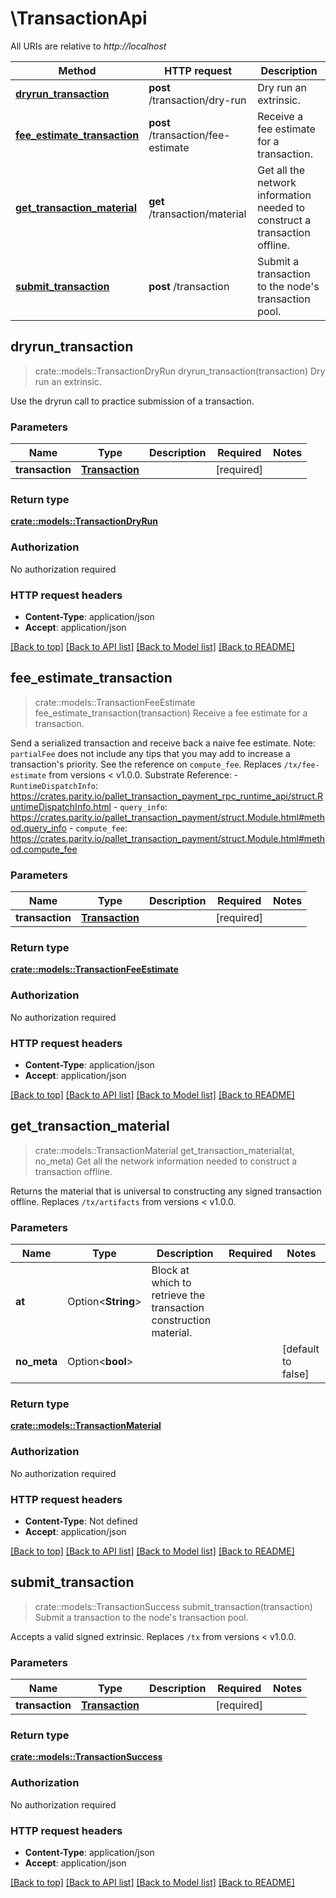 # \TransactionApi

All URIs are relative to *http://localhost*

Method | HTTP request | Description
------------- | ------------- | -------------
[**dryrun_transaction**](TransactionApi.md#dryrun_transaction) | **post** /transaction/dry-run | Dry run an extrinsic.
[**fee_estimate_transaction**](TransactionApi.md#fee_estimate_transaction) | **post** /transaction/fee-estimate | Receive a fee estimate for a transaction.
[**get_transaction_material**](TransactionApi.md#get_transaction_material) | **get** /transaction/material | Get all the network information needed to construct a transaction offline.
[**submit_transaction**](TransactionApi.md#submit_transaction) | **post** /transaction | Submit a transaction to the node's transaction pool.



## dryrun_transaction

> crate::models::TransactionDryRun dryrun_transaction(transaction)
Dry run an extrinsic.

Use the dryrun call to practice submission of a transaction.

### Parameters


Name | Type | Description  | Required | Notes
------------- | ------------- | ------------- | ------------- | -------------
**transaction** | [**Transaction**](Transaction.md) |  | [required] |

### Return type

[**crate::models::TransactionDryRun**](TransactionDryRun.md)

### Authorization

No authorization required

### HTTP request headers

- **Content-Type**: application/json
- **Accept**: application/json

[[Back to top]](#) [[Back to API list]](../README.md#documentation-for-api-endpoints) [[Back to Model list]](../README.md#documentation-for-models) [[Back to README]](../README.md)


## fee_estimate_transaction

> crate::models::TransactionFeeEstimate fee_estimate_transaction(transaction)
Receive a fee estimate for a transaction.

Send a serialized transaction and receive back a naive fee estimate. Note: `partialFee` does not include any tips that you may add to increase a transaction's priority. See the reference on `compute_fee`. Replaces `/tx/fee-estimate` from versions < v1.0.0. Substrate Reference: - `RuntimeDispatchInfo`: https://crates.parity.io/pallet_transaction_payment_rpc_runtime_api/struct.RuntimeDispatchInfo.html - `query_info`: https://crates.parity.io/pallet_transaction_payment/struct.Module.html#method.query_info - `compute_fee`: https://crates.parity.io/pallet_transaction_payment/struct.Module.html#method.compute_fee

### Parameters


Name | Type | Description  | Required | Notes
------------- | ------------- | ------------- | ------------- | -------------
**transaction** | [**Transaction**](Transaction.md) |  | [required] |

### Return type

[**crate::models::TransactionFeeEstimate**](TransactionFeeEstimate.md)

### Authorization

No authorization required

### HTTP request headers

- **Content-Type**: application/json
- **Accept**: application/json

[[Back to top]](#) [[Back to API list]](../README.md#documentation-for-api-endpoints) [[Back to Model list]](../README.md#documentation-for-models) [[Back to README]](../README.md)


## get_transaction_material

> crate::models::TransactionMaterial get_transaction_material(at, no_meta)
Get all the network information needed to construct a transaction offline.

Returns the material that is universal to constructing any signed transaction offline. Replaces `/tx/artifacts` from versions < v1.0.0.

### Parameters


Name | Type | Description  | Required | Notes
------------- | ------------- | ------------- | ------------- | -------------
**at** | Option<**String**> | Block at which to retrieve the transaction construction material. |  |
**no_meta** | Option<**bool**> |  |  |[default to false]

### Return type

[**crate::models::TransactionMaterial**](TransactionMaterial.md)

### Authorization

No authorization required

### HTTP request headers

- **Content-Type**: Not defined
- **Accept**: application/json

[[Back to top]](#) [[Back to API list]](../README.md#documentation-for-api-endpoints) [[Back to Model list]](../README.md#documentation-for-models) [[Back to README]](../README.md)


## submit_transaction

> crate::models::TransactionSuccess submit_transaction(transaction)
Submit a transaction to the node's transaction pool.

Accepts a valid signed extrinsic. Replaces `/tx` from versions < v1.0.0.

### Parameters


Name | Type | Description  | Required | Notes
------------- | ------------- | ------------- | ------------- | -------------
**transaction** | [**Transaction**](Transaction.md) |  | [required] |

### Return type

[**crate::models::TransactionSuccess**](TransactionSuccess.md)

### Authorization

No authorization required

### HTTP request headers

- **Content-Type**: application/json
- **Accept**: application/json

[[Back to top]](#) [[Back to API list]](../README.md#documentation-for-api-endpoints) [[Back to Model list]](../README.md#documentation-for-models) [[Back to README]](../README.md)

